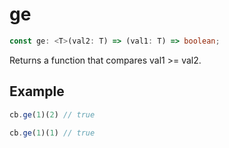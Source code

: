 # ge

```ts
const ge: <T>(val2: T) => (val1: T) => boolean;
```

Returns a function that compares val1 >= val2.

## Example

```ts
cb.ge(1)(2) // true
```

```ts
cb.ge(1)(1) // true
```
